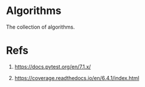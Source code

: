 # Algorithms

The collection of algorithms.

# Refs

1. https://docs.pytest.org/en/7.1.x/

2. https://coverage.readthedocs.io/en/6.4.1/index.html